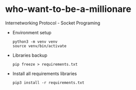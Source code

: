 # who-want-to-be-a-millionare
Internetworking Protocol - Socket Programing

* Environment setup
  ```
  python3 -m venv venv
  source venv/bin/activate
  ```
* Libraries backup
  ```
  pip freeze > requirements.txt
  ```
* Install all requirements libraries
  ```
  pip3 install -r requirements.txt
  ```